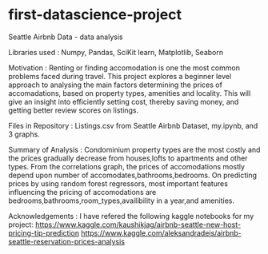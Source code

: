 # first-datascience-project
Seattle Airbnb Data - data analysis

Libraries used :
Numpy, Pandas, SciKit learn, Matplotlib, Seaborn

Motivation : 
Renting or finding accomodation is one the most common problems faced during travel. This project explores a beginner level approach to analysing the main factors determining the prices of accomadations, based on property types, amenities and locality. This will give an insight into efficiently setting cost, thereby saving money, and getting better review scores on listings.

Files in Repository : 
Listings.csv from Seattle Airbnb Dataset, my.ipynb, and 3 graphs.

Summary of Analysis : 
Condominium property types are the most costly and the prices gradually decrease from houses,lofts to apartments and other types. 
From the correlations graph, the prices of accomodations mostly depend upon number of accomodates,bathrooms,bedrooms.
On predicting prices by using random forest regressors, most important features influencing the pricing of accomodations are bedrooms,bathrooms,room_types,availibility in a year,and amenities.

Acknowledgements : 
I have refered the following kaggle notebooks for my project:
https://www.kaggle.com/kaushikjag/airbnb-seattle-new-host-pricing-tip-prediction
https://www.kaggle.com/aleksandradeis/airbnb-seattle-reservation-prices-analysis
                  
